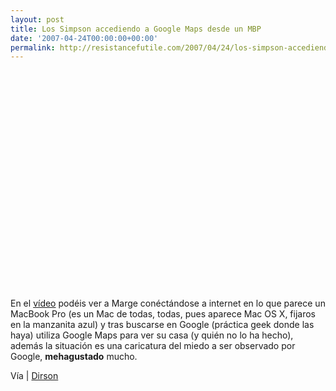```yaml
---
layout: post
title: Los Simpson accediendo a Google Maps desde un MBP
date: '2007-04-24T00:00:00+00:00'
permalink: http://resistancefutile.com/2007/04/24/los-simpson-accediendo-a-google-maps-desde-un-mbp/
---
```

<object width="425" height="350"><param name="movie" value="http://www.youtube.com/v/Flsx7ccOCB4"></param><param name="wmode" value="transparent"></param><embed src="http://www.youtube.com/v/Flsx7ccOCB4" type="application/x-shockwave-flash" wmode="transparent" width="425" height="350"></embed></object>

En el <a href="http://www.youtube.com/watch?v=Flsx7ccOCB4">vídeo</a> podéis ver a Marge conéctándose a internet en lo que parece un MacBook Pro (es un Mac de todas, todas, pues aparece Mac OS X, fijaros en la manzanita azul) y tras buscarse en Google (práctica geek donde las haya) utiliza Google Maps para ver su casa (y quién no lo ha hecho), además la situación es una caricatura del miedo a ser observado por Google, <strong>mehagustado</strong> mucho.

Vía | <a href="http://google.dirson.com/post/3340-simpsons-descubren-google-maps/">Dirson</a>
